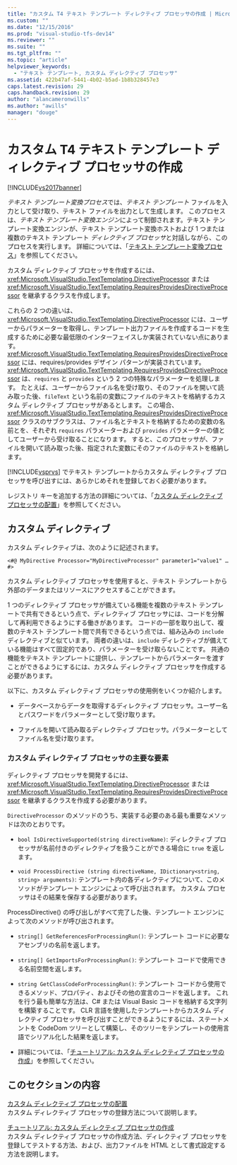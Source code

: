 ```yaml
---
title: "カスタム T4 テキスト テンプレート ディレクティブ プロセッサの作成 | Microsoft Docs"
ms.custom: ""
ms.date: "12/15/2016"
ms.prod: "visual-studio-tfs-dev14"
ms.reviewer: ""
ms.suite: ""
ms.tgt_pltfrm: ""
ms.topic: "article"
helpviewer_keywords: 
  - "テキスト テンプレート, カスタム ディレクティブ プロセッサ"
ms.assetid: 422b47af-5441-4b02-b5ad-1b8b328457e3
caps.latest.revision: 29
caps.handback.revision: 29
author: "alancameronwills"
ms.author: "awills"
manager: "douge"
---
```

# カスタム T4 テキスト テンプレート ディレクティブ プロセッサの作成
[!INCLUDE[vs2017banner](../code-quality/includes/vs2017banner.md)]

*テキスト テンプレート変換プロセス*では、*テキスト テンプレート* ファイルを入力として受け取り、テキスト ファイルを出力として生成します。  このプロセスは、*テキスト テンプレート変換エンジン*によって制御されます。テキスト テンプレート変換エンジンが、テキスト テンプレート変換ホストおよび 1 つまたは複数のテキスト テンプレート *ディレクティブ プロセッサ*と対話しながら、このプロセスを実行します。  詳細については、「[テキスト テンプレート変換プロセス](../modeling/the-text-template-transformation-process.md)」を参照してください。  
  
 カスタム ディレクティブ プロセッサを作成するには、<xref:Microsoft.VisualStudio.TextTemplating.DirectiveProcessor> または <xref:Microsoft.VisualStudio.TextTemplating.RequiresProvidesDirectiveProcessor> を継承するクラスを作成します。  
  
 これらの 2 つの違いは、<xref:Microsoft.VisualStudio.TextTemplating.DirectiveProcessor> には、ユーザーからパラメーターを取得し、テンプレート出力ファイルを作成するコードを生成するために必要な最低限のインターフェイスしか実装されていない点にあります。  <xref:Microsoft.VisualStudio.TextTemplating.RequiresProvidesDirectiveProcessor> には、requires\/provides デザイン パターンが実装されています。  <xref:Microsoft.VisualStudio.TextTemplating.RequiresProvidesDirectiveProcessor> は、`requires` と `provides` という 2 つの特殊なパラメーターを処理します。  たとえば、ユーザーからファイル名を受け取り、そのファイルを開いて読み取った後、`fileText` という名前の変数にファイルのテキストを格納するカスタム ディレクティブ プロセッサがあるとします。  この場合、<xref:Microsoft.VisualStudio.TextTemplating.RequiresProvidesDirectiveProcessor> クラスのサブクラスは、ファイル名とテキストを格納するための変数の名前とを、それぞれ `requires` パラメーターおよび `provides` パラメーターの値としてユーザーから受け取ることになります。  すると、このプロセッサが、ファイルを開いて読み取った後、指定された変数にそのファイルのテキストを格納します。  
  
 [!INCLUDE[vsprvs](../code-quality/includes/vsprvs_md.md)] でテキスト テンプレートからカスタム ディレクティブ プロセッサを呼び出すには、あらかじめそれを登録しておく必要があります。  
  
 レジストリ キーを追加する方法の詳細については、「[カスタム ディレクティブ プロセッサの配置](../modeling/deploying-a-custom-directive-processor.md)」を参照してください。  
  
## カスタム ディレクティブ  
 カスタム ディレクティブは、次のように記述されます。  
  
 `<#@ MyDirective Processor="MyDirectiveProcessor" parameter1="value1" … #>`  
  
 カスタム ディレクティブ プロセッサを使用すると、テキスト テンプレートから外部のデータまたはリソースにアクセスすることができます。  
  
 1 つのディレクティブ プロセッサが備えている機能を複数のテキスト テンプレートで共有できるという点で、ディレクティブ プロセッサには、コードを分解して再利用できるようにする働きがあります。  コードの一部を取り出して、複数のテキスト テンプレート間で共有できるという点では、組み込みの `include` ディレクティブと似ています。  両者の違いは、`include` ディレクティブが備えている機能はすべて固定的であり、パラメーターを受け取らないことです。  共通の機能をテキスト テンプレートに提供し、テンプレートからパラメーターを渡すことができるようにするには、カスタム ディレクティブ プロセッサを作成する必要があります。  
  
 以下に、カスタム ディレクティブ プロセッサの使用例をいくつか紹介します。  
  
-   データベースからデータを取得するディレクティブ プロセッサ。ユーザー名とパスワードをパラメーターとして受け取ります。  
  
-   ファイルを開いて読み取るディレクティブ プロセッサ。パラメーターとしてファイル名を受け取ります。  
  
### カスタム ディレクティブ プロセッサの主要な要素  
 ディレクティブ プロセッサを開発するには、<xref:Microsoft.VisualStudio.TextTemplating.DirectiveProcessor> または <xref:Microsoft.VisualStudio.TextTemplating.RequiresProvidesDirectiveProcessor> を継承するクラスを作成する必要があります。  
  
 `DirectiveProcessor` のメソッドのうち、実装する必要のある最も重要なメソッドは次のとおりです。  
  
-   `bool IsDirectiveSupported(string directiveName)`: ディレクティブ プロセッサが名前付きのディレクティブを扱うことができる場合に `true` を返します。  
  
-   `void ProcessDirective (string directiveName, IDictionary<string, string> arguments)`: テンプレート内の各ディレクティブについて、このメソッドがテンプレート エンジンによって呼び出されます。  カスタム プロセッサはその結果を保存する必要があります。  
  
 ProcessDirective\(\) の呼び出しがすべて完了した後、テンプレート エンジンによって次のメソッドが呼び出されます。  
  
-   `string[] GetReferencesForProcessingRun()`: テンプレート コードに必要なアセンブリの名前を返します。  
  
-   `string[] GetImportsForProcessingRun()`: テンプレート コードで使用できる名前空間を返します。  
  
-   `string GetClassCodeForProcessingRun()`: テンプレート コードから使用できるメソッド、プロパティ、およびその他の宣言のコードを返します。  これを行う最も簡単な方法は、C\# または Visual Basic コードを格納する文字列を構築することです。  CLR 言語を使用したテンプレートからカスタム ディレクティブ プロセッサを呼び出すことができるようにするには、ステートメントを CodeDom ツリーとして構築し、そのツリーをテンプレートの使用言語でシリアル化した結果を返します。  
  
-   詳細については、「[チュートリアル: カスタム ディレクティブ プロセッサの作成](../modeling/walkthrough-creating-a-custom-directive-processor.md)」を参照してください。  
  
## このセクションの内容  
 [カスタム ディレクティブ プロセッサの配置](../modeling/deploying-a-custom-directive-processor.md)  
 カスタム ディレクティブ プロセッサの登録方法について説明します。  
  
 [チュートリアル: カスタム ディレクティブ プロセッサの作成](../modeling/walkthrough-creating-a-custom-directive-processor.md)  
 カスタム ディレクティブ プロセッサの作成方法、ディレクティブ プロセッサを登録してテストする方法、および、出力ファイルを HTML として書式設定する方法を説明します。